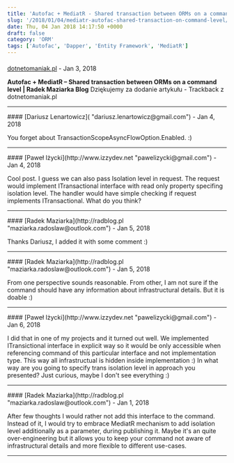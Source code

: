```yaml
---
title: 'Autofac + MediatR - Shared transaction between ORMs on a command level'
slug: '/2018/01/04/mediatr-autofac-shared-transaction-on-command-level/'
date: Thu, 04 Jan 2018 14:17:50 +0000
draft: false
category: 'ORM'
tags: ['Autofac', 'Dapper', 'Entity Framework', 'MediatR']
---
```



#### 
[dotnetomaniak.pl](https://dotnetomaniak.pl/Autofac-MediatR-Shared-transaction-between-ORMs-on-a-command-level-Radek-Maziarka-Blog "") - <time datetime="2018-01-10 09:55:32">Jan 3, 2018</time>

**Autofac + MediatR – Shared transaction between ORMs on a command level | Radek Maziarka Blog** Dziękujemy za dodanie artykułu - Trackback z dotnetomaniak.pl
<hr />
#### 
[Dariusz Lenartowicz]( "dariusz.lenartowicz@gmail.com") - <time datetime="2018-01-11 09:18:00">Jan 4, 2018</time>

You forget about TransactionScopeAsyncFlowOption.Enabled. :)
<hr />
#### 
[Paweł Iżycki](http://www.izzydev.net "pawelizycki@gmail.com") - <time datetime="2018-01-11 10:11:00">Jan 4, 2018</time>

Cool post. I guess we can also pass Isolation level in request. The request would implement ITransactional interface with read only property specifing isolation level. The handler would have simple checking if request implements ITransactional. What do you think?
<hr />
#### 
[Radek Maziarka](http://radblog.pl "maziarka.radoslaw@outlook.com") - <time datetime="2018-01-12 23:12:00">Jan 5, 2018</time>

Thanks Dariusz, I added it with some comment :)
<hr />
#### 
[Radek Maziarka](http://radblog.pl "maziarka.radoslaw@outlook.com") - <time datetime="2018-01-12 23:32:00">Jan 5, 2018</time>

From one perspective sounds reasonable. From other, I am not sure if the command should have any information about infrastructural details. But it is doable :)
<hr />
#### 
[Paweł Iżycki](http://www.izzydev.net "pawelizycki@gmail.com") - <time datetime="2018-01-13 11:17:00">Jan 6, 2018</time>

I did that in one of my projects and it turned out well. We implemented ITransictional interface in explicit way so it would be only accessible when referencing command of this particular interface and not implementation type. This way all infrastructual is hidden inside implementation :) In what way are you going to specify trans isolation level in approach you presented? Just curious, maybe I don't see everything :)
<hr />
#### 
[Radek Maziarka](http://radblog.pl "maziarka.radoslaw@outlook.com") - <time datetime="2018-01-15 00:25:00">Jan 1, 2018</time>

After few thoughts I would rather not add this interface to the command. Instead of it, I would try to embrace MediatR mechanism to add isolation level additionally as a parameter, during publishing it. Maybe it's an quite over-engineering but it allows you to keep your command not aware of infrastructural details and more flexible to different use-cases.
<hr />
